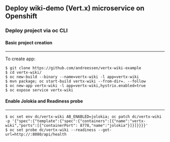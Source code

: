 ## Deploy wiki-demo (Vert.x) microservice on Openshift
### Deploy project via oc CLI

#### Basic project creation
-----------
To create app:
```
$ git clone https://github.com/andreessen/vertx-wiki-example
$ cd vertx-wiki/
$ oc new-build --binary --name=vertx-wiki -l app=vertx-wiki
$ mvn package; oc start-build vertx-wiki --from-dir=. --follow
$ oc new-app vertx-wiki -l app=vertx-wiki,hystrix.enabled=true
$ oc expose service vertx-wiki
```

#### Enable Jolokia and Readiness probe
-----------
```
$ oc set env dc/vertx-wiki AB_ENABLED=jolokia; oc patch dc/vertx-wiki -p '{"spec":{"template":{"spec":{"containers":[{"name":"vertx-wiki","ports":[{"containerPort": 8778,"name":"jolokia"}]}]}}}}'
$ oc set probe dc/vertx-wiki --readiness --get-url=http://:8080/api/health
```


